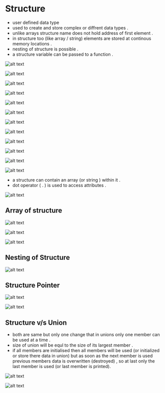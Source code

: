 # Structure

- user defined data type
- used to  create and store complex or diffrent data
types .
- unlike arrays structure name does not hold address of first element .
- in structure too (like array / string) elements are stored at continous memory locations .
- nesting of structure is possible .
- a structure variable can be passed to a function .

![alt text](image-13.png)

![alt text](image-14.png)

![alt text](image-15.png)

![alt text](image-16.png)

![alt text](<Screenshot 2024-11-02 151514.png>)

![alt text](image-20.png)

![alt text](image-21.png)

![alt text](image-22.png)

![alt text](image-4.png)

![alt text](image.png)

![alt text](image-1.png)

![alt text](image-2.png)

- a structure can contain an array (or string ) within it .
- dot operator ( . ) is used to access attributes .

![alt text](image-3.png)

## Array of structure

![alt text](image-5.png)  

![alt text](image-6.png)

![alt text](image-7.png)

## Nesting of Structure

![alt text](image-8.png)

## Structure Pointer

![alt text](image-9.png)

![alt text](image-10.png)

## Structure v/s Union

- both are same but only one change that in unions only one member can be used at a time .
- size of union will be equl to the size of its largest member .
- if all members are initialised then all members will be used (or initialized or store there data in union) but as soon as the next member is used previous members data is overwritten (destroyed) , so at last only the last member is used (or last member is printed).  

![alt text](image-11.png)

![alt text](image-12.png)
